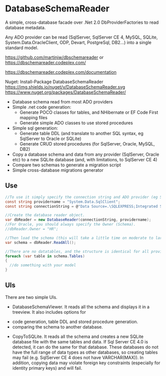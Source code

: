 ﻿# DatabaseSchemaReader

A simple, cross-database facade over .Net 2.0 DbProviderFactories to read database metadata.

Any ADO provider can be read  (SqlServer, SqlServer CE 4, MySQL, SQLite, System.Data.OracleClient, ODP, Devart, PostgreSql, DB2...) into a single standard model.

https://github.com/martinjw/dbschemareader or https://dbschemareader.codeplex.com/

https://dbschemareader.codeplex.com/documentation

Nuget: Install-Package DatabaseSchemaReader https://img.shields.io/nuget/v/DatabaseSchemaReader.svg https://www.nuget.org/packages/DatabaseSchemaReader/

* Database schema read from most ADO providers
* Simple .net code generation:
  * Generate POCO classes for tables, and NHibernate or EF Code First mapping files
  * Generate simple ADO classes to use stored procedures
* Simple sql generation:
  * Generate table DDL (and translate to another SQL syntax, eg SqlServer to Oracle or SQLite)
  * Generate CRUD stored procedures (for SqlServer, Oracle, MySQL, DB2)
* Copy a database schema and data from any provider (SqlServer, Oracle etc) to a new SQLite database (and, with limitations, to SqlServer CE 4)
* Compare two schemas to generate a migration script
* Simple cross-database migrations generator

## Use

```C#
//To use it simply specify the connection string and ADO provider (eg System.Data,SqlClient or System.Data.OracleClient)
const string providername = "System.Data.SqlClient";
const string connectionString = @"Data Source=.\SQLEXPRESS;Integrated Security=true;Initial Catalog=Northwind";

//Create the database reader object.
var dbReader = new DatabaseReader(connectionString, providername);
//For Oracle, you should always specify the Owner (Schema).
//dbReader.Owner = "HR";

//Then load the schema (this will take a little time on moderate to large database structures)
var schema = dbReader.ReadAll();

//There are no datatables, and the structure is identical for all providers.
foreach (var table in schema.Tables)
{
  //do something with your model
}
```

## UIs

There are two simple UIs.

* DatabaseSchemaViewer. It reads all the schema and displays it in a treeview. It also includes options for 
 - code generation, table DDL and stored procedure generation.
 - comparing the schema to another database.

* CopyToSQLite. It reads all the schema and creates a new SQLite database file with the same tables and data. If Sql Server CE 4.0 is detected, it can do the same for that database. These databases do not have the full range of data types as other databases, so creating tables may fail (e.g. SqlServer CE 4 does not have VARCHAR(MAX)). In addition, copying data may violate foreign key constraints (especially for identity primary keys) and will fail.
